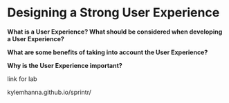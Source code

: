 # Designing a Strong User Experience

**What is a User Experience? What should be considered when developing a User Experience?**

**What are some benefits of taking into account the User Experience?**

**Why is the User Experience important?**



link for lab 

kylemhanna.github.io/sprintr/